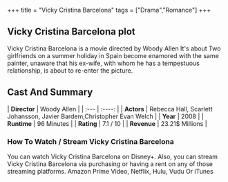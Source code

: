 +++
title = "Vicky Cristina Barcelona"
tags = ["Drama","Romance"]
+++
## Vicky Cristina Barcelona plot
Vicky Cristina Barcelona is a movie directed by Woody Allen It's about Two girlfriends on a summer holiday in Spain become enamored with the same painter, unaware that his ex-wife, with whom he has a tempestuous relationship, is about to re-enter the picture.
## Cast And Summary
| **Director**      | Woody Allen |
    | :---        |    :----:   |
    |  **Actors** | Rebecca Hall, Scarlett Johansson, Javier Bardem,Christopher Evan Welch |
    | **Year**   | 2008    |
    |  **Runtime** | 96 Minutes |
    |  **Rating** | 7.1 / 10 | 
    |  **Revenue** | 23.21$ Millions |
### How To Watch / Stream Vicky Cristina Barcelona
You can watch Vicky Cristina Barcelona on Disney+.
Also, you can stream Vicky Cristina Barcelona via purchasing or having a rent on any of those streaming platforms.
Amazon Prime Video, Netflix, Hulu, Vudu Or iTunes